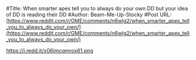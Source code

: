 #Title: When smarter apes tell you to always do your own DD but your idea of DD is reading their DD
#Author: Beam-Me-Up-Stocky
#Post URL: [https://www.reddit.com/r/GME/comments/n6wlg2/when_smarter_apes_tell_you_to_always_do_your_own/](https://www.reddit.com/r/GME/comments/n6wlg2/when_smarter_apes_tell_you_to_always_do_your_own/)


https://i.redd.it/x06imcqmrox61.png